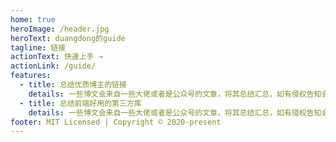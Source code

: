 ```yaml
---
home: true
heroImage: /header.jpg
heroText: duangdong的guide
tagline: 链接
actionText: 快速上手 →
actionLink: /guide/
features:
  - title: 总结优质博主的链接
    details: 一些博文会来自一些大佬或者是公众号的文章，将其总结汇总，如有侵权告知会删除滴。
  - title: 总结前端好用的第三方库
    details: 一些博文会来自一些大佬或者是公众号的文章，将其总结汇总，如有侵权告知会删除滴。
footer: MIT Licensed | Copyright © 2020-present
---
```

